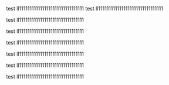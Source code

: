 test ll1111111111111111111111111111111
test ll1111111111111111111111111111111


test ll1111111111111111111111111111111





test ll1111111111111111111111111111111









test ll1111111111111111111111111111111







test ll1111111111111111111111111111111






test ll1111111111111111111111111111111





test ll1111111111111111111111111111111
